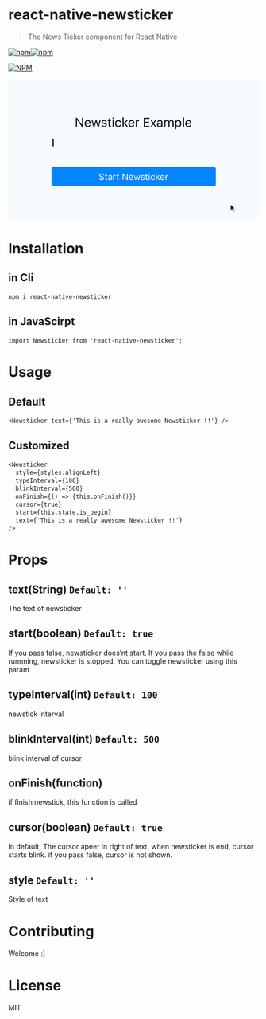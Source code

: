 react-native-newsticker
==
> The News Ticker component for React Native

[![npm](https://img.shields.io/npm/v/react-native-newsticker.svg)]()[![npm](https://img.shields.io/npm/l/react-native-newsticker.svg)]()

[![NPM](https://nodei.co/npm/react-native-newsticker.png?downloads=true&downloadRank=true&stars=true)](https://nodei.co/npm/react-native-newsticker/)

![Demo](./doc/demo.gif)

Installation
==

in Cli
---
```
npm i react-native-newsticker
```

in JavaScirpt
---
```
import Newsticker from 'react-native-newsticker';
```


Usage
===

Default
---
```
<Newsticker text={'This is a really awesome Newsticker !!'} />
```

Customized
---
```
<Newsticker
  style={styles.alignLeft}
  typeInterval={100}
  blinkInterval={500}
  onFinish={() => {this.onFinish()}}
  cursor={true}
  start={this.state.is_begin}
  text={'This is a really awesome Newsticker !!'}
/>
```


Props
===

text(String) `Default: ''`
---
The text of newsticker

start(boolean) `Default: true`
---
If you pass false, newsticker does’nt start. If you pass the false while runnning, newsticker is stopped. You can toggle newsticker using this param.

typeInterval(int) `Default: 100`
---
newstick interval

blinkInterval(int) `Default: 500`
---
blink interval of cursor

onFinish(function)
---
if finish newstick, this function is called

cursor(boolean) `Default: true`
---
In default, The cursor apeer in right of text. when newsticker is end, cursor starts blink.
if you pass false, cursor is not shown.

style `Default: ''`
---
Style of text


Contributing
==
Welcome :)


License
==
MIT

